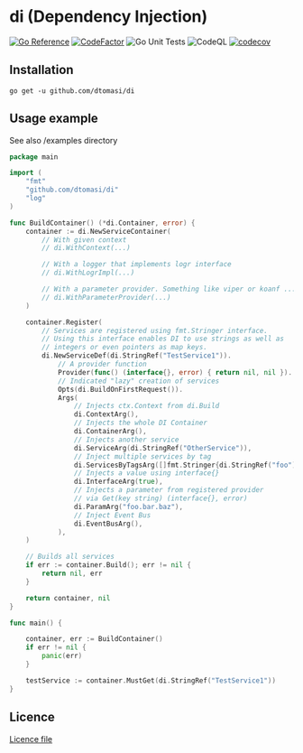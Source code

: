 # di (Dependency Injection)

[![Go Reference](https://pkg.go.dev/badge/github.com/dtomasi/di.svg)](https://pkg.go.dev/github.com/dtomasi/di)
[![CodeFactor](https://www.codefactor.io/repository/github/dtomasi/di/badge)](https://www.codefactor.io/repository/github/dtomasi/di)
![Go Unit Tests](https://github.com/dtomasi/di/actions/workflows/build.yml/badge.svg)
![CodeQL](https://github.com/dtomasi/di/actions/workflows/codeql-analysis.yml/badge.svg)
[![codecov](https://codecov.io/gh/dtomasi/di/branch/main/graph/badge.svg?token=FBN5OAX4IK)](https://codecov.io/gh/dtomasi/di)

## Installation

    go get -u github.com/dtomasi/di

## Usage example

See also /examples directory

```go
package main

import (
	"fmt"
	"github.com/dtomasi/di"
	"log"
)

func BuildContainer() (*di.Container, error) {
	container := di.NewServiceContainer(
		// With given context
		// di.WithContext(...)

		// With a logger that implements logr interface
		// di.WithLogrImpl(...)

		// With a parameter provider. Something like viper or koanf ...
		// di.WithParameterProvider(...)
	)

	container.Register(
		// Services are registered using fmt.Stringer interface.
		// Using this interface enables DI to use strings as well as
		// integers or even pointers as map keys.
		di.NewServiceDef(di.StringRef("TestService1")).
			// A provider function
			Provider(func() (interface{}, error) { return nil, nil }).
			// Indicated "lazy" creation of services
			Opts(di.BuildOnFirstRequest()).
			Args(
				// Injects ctx.Context from di.Build
				di.ContextArg(),
				// Injects the whole DI Container
				di.ContainerArg(),
				// Injects another service
				di.ServiceArg(di.StringRef("OtherService")),
				// Inject multiple services by tag
				di.ServicesByTagsArg([]fmt.Stringer{di.StringRef("foo")}),
				// Injects a value using interface{}
				di.InterfaceArg(true),
				// Injects a parameter from registered provider
				// via Get(key string) (interface{}, error)
				di.ParamArg("foo.bar.baz"),
				// Inject Event Bus
				di.EventBusArg(),
			),
	)

	// Builds all services
	if err := container.Build(); err != nil {
		return nil, err
	}

	return container, nil
}

func main() {

	container, err := BuildContainer()
	if err != nil {
        panic(err)
	}

	testService := container.MustGet(di.StringRef("TestService1"))
}

```

## Licence

[Licence file](./LICENSE)
